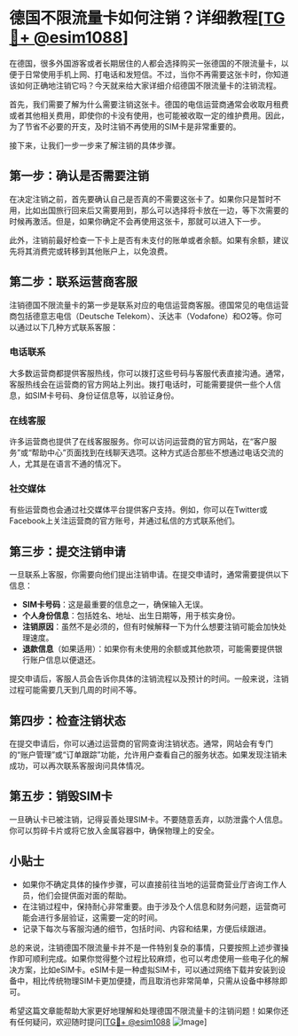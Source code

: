 # 德国不限流量卡如何注销？详细教程[[TG💪+ @esim1088](https://t.me/s/esim1088)]

在德国，很多外国游客或者长期居住的人都会选择购买一张德国的不限流量卡，以便于日常使用手机上网、打电话和发短信。不过，当你不再需要这张卡时，你知道该如何正确地注销它吗？今天就来给大家详细介绍德国不限流量卡的注销流程。

首先，我们需要了解为什么需要注销这张卡。德国的电信运营商通常会收取月租费或者其他相关费用，即使你的卡没有使用，也可能被收取一定的维护费用。因此，为了节省不必要的开支，及时注销不再使用的SIM卡是非常重要的。

接下来，让我们一步一步来了解注销的具体步骤。

## 第一步：确认是否需要注销

在决定注销之前，首先要确认自己是否真的不需要这张卡了。如果你只是暂时不用，比如出国旅行回来后又需要用到，那么可以选择将卡放在一边，等下次需要的时候再激活。但是，如果你确定不会再使用这张卡，那就可以进入下一步。

此外，注销前最好检查一下卡上是否有未支付的账单或者余额。如果有余额，建议先将其消费完或转移到其他账户上，以免浪费。

## 第二步：联系运营商客服

注销德国不限流量卡的第一步是联系对应的电信运营商客服。德国常见的电信运营商包括德意志电信（Deutsche Telekom）、沃达丰（Vodafone）和O2等。你可以通过以下几种方式联系客服：

### 电话联系

大多数运营商都提供客服热线，你可以拨打这些号码与客服代表直接沟通。通常，客服热线会在运营商的官方网站上列出。拨打电话时，可能需要提供一些个人信息，如SIM卡号码、身份证信息等，以验证身份。

### 在线客服

许多运营商也提供了在线客服服务。你可以访问运营商的官方网站，在“客户服务”或“帮助中心”页面找到在线聊天选项。这种方式适合那些不想通过电话交流的人，尤其是在语言不通的情况下。

### 社交媒体

有些运营商也会通过社交媒体平台提供客户支持。例如，你可以在Twitter或Facebook上关注运营商的官方账号，并通过私信的方式联系他们。

## 第三步：提交注销申请

一旦联系上客服，你需要向他们提出注销申请。在提交申请时，通常需要提供以下信息：

- **SIM卡号码**：这是最重要的信息之一，确保输入无误。
- **个人身份信息**：包括姓名、地址、出生日期等，用于核实身份。
- **注销原因**：虽然不是必须的，但有时候解释一下为什么想要注销可能会加快处理速度。
- **退款信息**（如果适用）：如果你有未使用的余额或其他款项，可能需要提供银行账户信息以便退还。

提交申请后，客服人员会告诉你具体的注销流程以及预计的时间。一般来说，注销过程可能需要几天到几周的时间不等。

## 第四步：检查注销状态

在提交申请后，你可以通过运营商的官网查询注销状态。通常，网站会有专门的“账户管理”或“订单跟踪”功能，允许用户查看自己的服务状态。如果发现注销未成功，可以再次联系客服询问具体情况。

## 第五步：销毁SIM卡

一旦确认卡已被注销，记得妥善处理SIM卡。不要随意丢弃，以防泄露个人信息。你可以剪碎卡片或将它放入金属容器中，确保物理上的安全。

## 小贴士

- 如果你不确定具体的操作步骤，可以直接前往当地的运营商营业厅咨询工作人员，他们会提供面对面的帮助。
- 在注销过程中，保持耐心非常重要。由于涉及个人信息和财务问题，运营商可能会进行多层验证，这需要一定的时间。
- 记录下每次与客服沟通的细节，包括时间、内容和结果，方便后续跟进。

总的来说，注销德国不限流量卡并不是一件特别复杂的事情，只要按照上述步骤操作即可顺利完成。如果你觉得整个过程比较麻烦，也可以考虑使用一些电子化的解决方案，比如eSIM卡。eSIM卡是一种虚拟SIM卡，可以通过网络下载并安装到设备中，相比传统物理SIM卡更加便捷，而且取消也非常简单，只需从设备中移除即可。

希望这篇文章能帮助大家更好地理解和处理德国不限流量卡的注销问题！如果你还有任何疑问，欢迎随时提问[[TG💪+ @esim1088](https://t.me/s/esim1088) ![Image](https://i.postimg.cc/4NQfJmqS/Snipaste-2025-05-13-00-14-12.png)]
